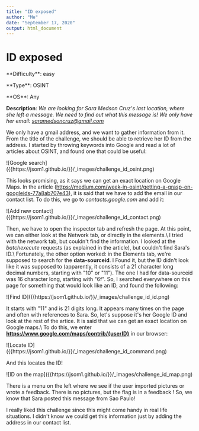 ```yaml
---
title: "ID exposed"
author: "Me"
date: "September 17, 2020"
output: html_document
---
```


# ID exposed

 <div id="boxinfo">
 <div id="textbox">
 <p class="alignleft">**Difficulty**: easy </p>
 <p class="aligncenter">**Type**: OSINT</p>
 <p class="alignright">**OS**: Any</p>
 </div>
 <div style="clear: both;"></div>
 </div> 

**Description**: *We are looking for Sara Medson Cruz's last location, where she left a message. We need to find out what this message is! We only have her email: saramedsoncruz@gmail.com*

We only have a gmail address, and we want to gather information from it. From the title of the challenge, we should be able to retrieve her ID from the address. I started by throwing keywords into Google and read a lot of articles about OSINT, and found one that could be useful:

<div class="img_container">
![Google search]({{https://jsom1.github.io/}}/_images/challenge_id_osint.png)
</div>

This looks promising, as it says we can get an exact location on Google Maps. In the article (<https://medium.com/week-in-osint/getting-a-grasp-on-googleids-77a8ab707e43>), it is said that we have to add the email in our contact list. To do this, we go to *contacts.google.com* and add it:

<div class="img_container">
![Add new contact]({{https://jsom1.github.io/}}/_images/challenge_id_contact.png)
</div>

Then, we have to open the inspector tab and refresh the page. At this point, we can either look at the Network tab, or directly in the elements.\\
I tried with the network tab, but couldn't find the information. I looked at the *batchexecute* requests (as explained in the article), but couldn't find Sara's ID.\\
Fortunately, the other option worked: in the Elements tab, we're supposed to search for the **data-sourceid**. I Found it, but the ID didn't look like it was supposed to (apparently, it consists of a 21 character long decimal numbers, starting with "10" or "11"). The one I had for data-sourceid was 16 character long, starting with "6f". So, I searched everywhere on this page for something that would look like an ID, and found the following:

<div class="img_container">
![Find ID]({{https://jsom1.github.io/}}/_images/challenge_id_id.png)
</div>

It starts with "11" and is 21 digits long. It appears many times on the page and often with references to Sara. So, let's suppose it's her Google ID and look at the rest of the artice. It is said that we can get an exact location on Google maps.\\
To do this, we enter **https://www.google.com/maps/contrib/{userID}** in our browser:

<div class="img_container">
![Locate ID]({{https://jsom1.github.io/}}/_images/challenge_id_command.png)
</div>

And this locates the ID!

<div class="img_container">
![ID on the map]({{https://jsom1.github.io/}}/_images/challenge_id_map.png)
</div>

There is a menu on the left where we see if the user imported pictures or wrote a feedback. There is no pictures, but the flag is in a feedback ! So, we know that Sara posted this message from Sao Paulo!

I really liked this challenge since this might come handy in real life situations. I didn't know we could get this information just by adding the address in our contact list.



